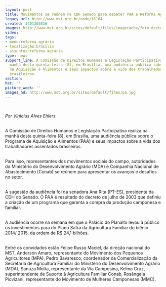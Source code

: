 ```yaml
---
layout: post
title: Movimentos se reúnem na CDH Senado para debater PAA e Reforma Agrária
legacy_url: http://www.mst.org.br/node/16164
created: 1401365816
images: http://www.mst.org.br/sites/default/files/imagecache/foto_destaque/pa.jpg
video: ''
tags:
- menu:reforma agrária
- localização:brasília
- assuntos:reforma agrária
type: news
support_line: A Comissão de Direitos Humanos e Legislação Participativa realiza na
  manhã desta quinta-feira (8), em Brasília, uma audiência pública sobre o Programa
  de Aquisição e Alimentos e seus impactos sobre a vida dos trabalhadores assentados
  brasileiros.
section: 
hat: ''
picture_week: ''
images_hd: http://www.mst.org.br/sites/default/files/pa.jpg
---
```

<p>&nbsp;</p><p><em>Por&nbsp;Vinicius Alves Ehlers</em></p><p><br>A Comissão de Direitos Humanos e Legislação Participativa realiza na manhã desta quinta-feira (8), em Brasília, uma audiência pública sobre o Programa de Aquisição e Alimentos (PAA) e seus impactos sobre a vida dos trabalhadores assentados brasileiros.&nbsp;</p><p><br>Para isso, representantes dos movimentos sociais do campo, autoridades do Ministério do Desenvolvimento Agrário (MDA) e Companhia Nacional de Abastecimento (Conab) se reúnem para apresentar os avanços e desafios no setor.</p><p><br>A sugestão da audiência foi da senadora Ana Rita (PT-ES), presidenta da CDH do Senado. O PAA é resultado do decreto de julho de 2003 que definiu a criação de um programa que garanta a compra da produção camponesa e familiar.&nbsp;</p><p><br>A audiência ocorre na semana em que o Palácio do Planalto levou à público os investimentos para do Plano Safra da Agricultura Familiar do biênio 2014/ 2015, da ordem de R$ 24,1 bilhões.</p><p><br>Entre os convidados estão Felipe Russo Maciel, da direção nacional do MST, Anderson Amaro, representante do Movimento dos Pequenos Agricultores (MPA), Pedro Bavaresco, coordenador de Comercialização da Secretaria de Agricultura Familiar do Ministério do Desenvolvimento Agrário (MDA), Sanuza Motta, representante da Via Campesina, Kelma Cruz, superintendente de Suporte à Agricultura Familiar Conab, Rosângela Piovizani, representante do Movimento de Mulheres Camponesas (MMC).</p><div>&nbsp;</div>
